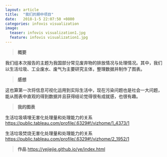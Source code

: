 ```yaml
---
layout: article
title:  "我们的期中项目"
date:   2018-1-5 22:07:50 +0800
categories: infovis visualization
image:
  teaser: infovis visualization1.jpg
  feature: infovis visualization1.jpg
---
```


> ****概要****

我们组本次报告的主题为我国部分常见废弃物的排放情况与处理情况。其中，我们以生活垃圾、工业废水、废气为主要研究主体，整理数据并制作了图表。


> **感想**

这也算第一次将信息可视化运用到实际生活中，现在污染问题也是社会一大问题，能从图表中直观的得到数据并且获得结论觉得很有成就感，也很有趣。

> **我的图表**


生活垃圾填埋无害化处理量和处理能力的关系
https://public.tableau.com/profile/.6329#!/vizhome/1_4373/1

生活垃圾焚烧无害化处理量和处理能力的关系
https://public.tableau.com/profile/.6329#!/vizhome/2_1952/1
> **作品**
https://yejiejie.github.io/ye/index.html